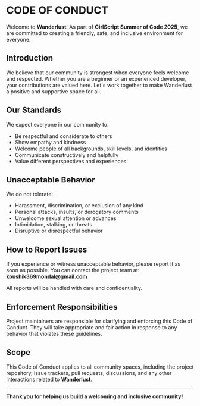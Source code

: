 

# CODE OF CONDUCT

Welcome to **Wanderlust**! As part of **GirlScript Summer of Code 2025**, we are committed to creating a friendly, safe, and inclusive environment for everyone.

## Introduction

We believe that our community is strongest when everyone feels welcome and respected. Whether you are a beginner or an experienced developer, your contributions are valued here. Let's work together to make Wanderlust a positive and supportive space for all.

## Our Standards

We expect everyone in our community to:

* Be respectful and considerate to others
* Show empathy and kindness
* Welcome people of all backgrounds, skill levels, and identities
* Communicate constructively and helpfully
* Value different perspectives and experiences

## Unacceptable Behavior

We do not tolerate:

* Harassment, discrimination, or exclusion of any kind
* Personal attacks, insults, or derogatory comments
* Unwelcome sexual attention or advances
* Intimidation, stalking, or threats
* Disruptive or disrespectful behavior

## How to Report Issues

If you experience or witness unacceptable behavior, please report it as soon as possible.
You can contact the project team at: **[koushik369mondal@gmail.com](mailto:koushik369mondal@gmail.com)**

All reports will be handled with care and confidentiality.

## Enforcement Responsibilities

Project maintainers are responsible for clarifying and enforcing this Code of Conduct. They will take appropriate and fair action in response to any behavior that violates these guidelines.

## Scope

This Code of Conduct applies to all community spaces, including the project repository, issue trackers, pull requests, discussions, and any other interactions related to **Wanderlust**.

---

**Thank you for helping us build a welcoming and inclusive community!**

